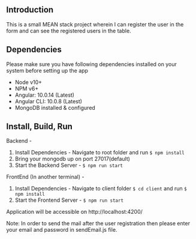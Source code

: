 ## Introduction
 This is a small MEAN stack project wherein I can register the user in the form and can see the registered users in the table.
 
 ## Dependencies
 Please make sure you have following dependencies installed on your system before setting up the app
 
 * Node v10+
 * NPM v6+
 * Angular: 10.0.14 (Latest)
 * Angular CLI: 10.0.8 (Latest)
 * MongoDB installed & configured
 
 ## Install, Build, Run
 Backend - 
 1. Install Dependencies - Navigate to root folder and run `$ npm install`
 2. Bring your mongodb up on port 27017(default)
 3. Start the Backend Server - `$ npm run start` 
 
 FrontEnd (In another terminal) - 
 1. Install Dependencies - Navigate to client folder `$ cd client` and run `$ npm install`
 3. Start the Frontend Server - `$ npm run start` 
 
 
 Application will be accessible on http://localhost:4200/
 
Note:  In order to send the mail after the user registration then please enter your email and password in sendEmail.js file.
     
